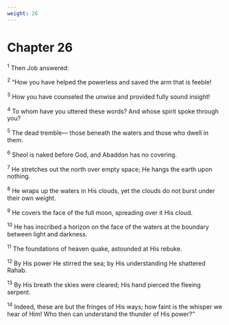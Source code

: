 ```yaml
---
weight: 26
---
```


# Chapter 26

<sup>1</sup> Then Job answered: 

<sup>2</sup> “How you have helped the powerless and saved the arm that is feeble! 

<sup>3</sup> How you have counseled the unwise and provided fully sound insight! 

<sup>4</sup> To whom have you uttered these words? And whose spirit spoke through you? 

<sup>5</sup> The dead tremble— those beneath the waters and those who dwell in them. 

<sup>6</sup> Sheol is naked before God, and Abaddon has no covering. 

<sup>7</sup> He stretches out the north over empty space; He hangs the earth upon nothing. 

<sup>8</sup> He wraps up the waters in His clouds, yet the clouds do not burst under their own weight. 

<sup>9</sup> He covers the face of the full moon, spreading over it His cloud. 

<sup>10</sup> He has inscribed a horizon on the face of the waters at the boundary between light and darkness. 

<sup>11</sup> The foundations of heaven quake, astounded at His rebuke. 

<sup>12</sup> By His power He stirred the sea; by His understanding He shattered Rahab. 

<sup>13</sup> By His breath the skies were cleared; His hand pierced the fleeing serpent. 

<sup>14</sup> Indeed, these are but the fringes of His ways; how faint is the whisper we hear of Him! Who then can understand the thunder of His power?” 



